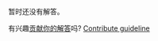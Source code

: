 
暂时还没有解答。

有兴趣[贡献你的解答](https://github.com/BFEdev/BFE.dev-solutions/blob/main/css/container-query_zh.md)吗? [Contribute guideline](https://github.com/BFEdev/BFE.dev-solutions#how-to-contribute)
